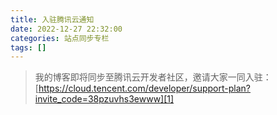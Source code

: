 ```yaml
---
title: 入驻腾讯云通知
date: 2022-12-27 22:32:00
categories: 站点同步专栏
tags: []
---
```


>我的博客即将同步至腾讯云开发者社区，邀请大家一同入驻：[<a href="https://cloud.tencent.com/developer/support-plan?invite_code=38pzuvhs3ewww">https://cloud.tencent.com/developer/support-plan?invite_code=38pzuvhs3ewww][1]</a>

[1]: https://cloud.tencent.com/developer/support-plan?invite_code=38pzuvhs3ewww
